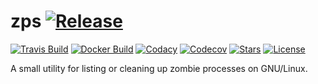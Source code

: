 # zps [![Release](https://img.shields.io/github/release/orhun/zps.svg?style=flat-square)](https://github.com/orhun/zps/releases)
[![Travis Build](https://img.shields.io/travis/orhun/zps.svg?style=flat-square)](https://travis-ci.org/orhun/zps)
[![Docker Build](https://img.shields.io/docker/cloud/build/orhunp/zps.svg?style=flat-square)](https://hub.docker.com/r/orhunp/zps/builds)
[![Codacy](https://img.shields.io/codacy/grade/3d40a551806b4c788befba6d2920675b.svg?style=flat-square)](https://www.codacy.com/manual/orhun/zps?utm_source=github.com&amp;utm_medium=referral&amp;utm_content=orhun/zps&amp;utm_campaign=Badge_Grade)
[![Codecov](https://img.shields.io/codecov/c/github/orhun/zps?style=flat-square)](https://codecov.io/gh/orhun/zps)
[![Stars](https://img.shields.io/github/stars/orhun/zps.svg?style=flat-square)](https://github.com/orhun/zps/stargazers) [![License](https://img.shields.io/github/license/orhun/zps.svg?color=blue&style=flat-square)](./LICENSE)

A small utility for listing or cleaning up zombie processes on GNU/Linux.
